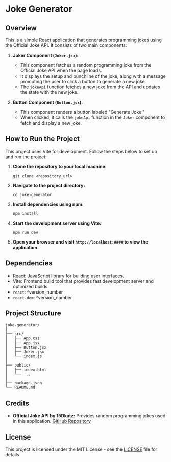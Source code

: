 # Joke Generator

## Overview

This is a simple React application that generates programming jokes using the Official Joke API. It consists of two main components:

1. **Joker Component (`Joker.jsx`):**

   - This component fetches a random programming joke from the Official Joke API when the page loads.
   - It displays the setup and punchline of the joke, along with a message prompting the user to click a button to generate a new joke.
   - The `jokeApi` function fetches a new joke from the API and updates the state with the new joke.

2. **Button Component (`Button.jsx`):**
   - This component renders a button labeled "Generate Joke."
   - When clicked, it calls the `jokeApi` function in the `Joker` component to fetch and display a new joke.

## How to Run the Project

This project uses Vite for development. Follow the steps below to set up and run the project:

1. **Clone the repository to your local machine:**

   ```
   git clone <repository_url>
   ```

2. **Navigate to the project directory:**

   ```
   cd joke-generator
   ```

3. **Install dependencies using npm:**

   ```
   npm install
   ```

4. **Start the development server using Vite:**

   ```
   npm run dev
   ```

5. **Open your browser and visit `http://localhost:####` to view the application.**

## Dependencies

- React: JavaScript library for building user interfaces.
- Vite: Frontend build tool that provides fast development server and optimized builds.
- `react`: ^version_number
- `react-dom`: ^version_number

## Project Structure

```
joke-generator/
│
├── src/
│   ├── App.css
│   ├── App.jsx
│   ├── Button.jsx
│   ├── Joker.jsx
│   └── index.js
│
├── public/
│   ├── index.html
│   └── ...
│
├── package.json
└── README.md
```

## Credits

- **Official Joke API by 15Dkatz:** Provides random programming jokes used in this application. [GitHub Repository](https://github.com/15Dkatz/official_joke_api)

## License

This project is licensed under the MIT License - see the [LICENSE](LICENSE) file for details.
